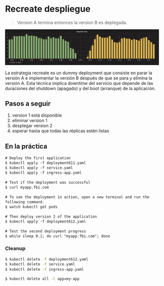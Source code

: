 Recreate despliegue
===================

> Version A termina entonces la version B es deplegada.

![kubernetes recreate deployment](grafana-recreate.png)

La estrategia recreate es un dummy deployment que consiste en parar la versión A e implementar la versión B después de que se para y elimina la versión A. Esta técnica implica downtime del servicio que depende de las duraciones del shutdown (apagado) y del boot (arranque) de la aplicación. 

## Pasos a seguir

1. version 1 está disponible
1. eliminar version 1
1. desplegar version 2
1. esperar hasta que todas las réplicas estén listas

## En la práctica

```
# Deploy the first application
$ kubectl apply -f deployment611.yaml
$ kubectl apply -f service.yaml
$ kubectl apply -f ingress-app.yaml

# Test if the deployment was successful
$ curl myapp.fbi.com

# To see the deployment in action, open a new terminal and run the following command.
$ watch kubectl get pods

# Then deploy version 2 of the application
$ kubectl apply -f deployment612.yaml

# Test the second deployment progress
$ while sleep 0.1; do curl "myapp.fbi.com"; done
```

### Cleanup

```bash
$ kubectl delete -f deployment612.yaml
$ kubectl delete -f service.yaml
$ kubectl delete -f ingress-app.yaml
```

```bash
$ kubectl delete all -l app=my-app
```